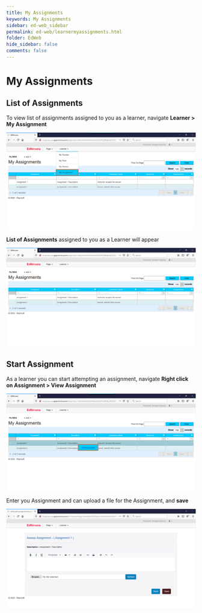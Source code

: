 ```yaml
---
title: My Assignments
keywords: My Assignments
sidebar: ed-web_sidebar
permalink: ed-web/learnermyassignments.html
folder: EdWeb
hide_sidebar: false
comments: false
---
```




# My Assignments
## List of Assignments

To view list of assignments assigned to you as a learner, navigate **Learner > My Assignment**

![](/images/70.png)

**List of Assignments** assigned to you as a Learner will appear

![](/images/71.png)

## Start Assignment

As a learner you can start attempting an assignment, navigate **Right click on Assignment > View Assignment**

![](/images/72.png)

Enter you Assignment and can upload a file for the Assignment, and **save**

![](/images/73.png)
